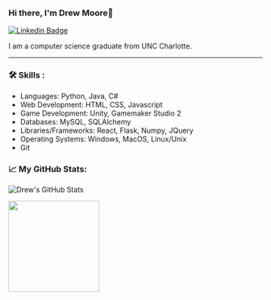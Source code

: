 ### Hi there, I'm Drew Moore👋

[![Linkedin Badge](https://img.shields.io/badge/-LinkedIn-0e76a8?style=flat-square&logo=Linkedin&logoColor=white)](https://www.linkedin.com/in/drew18moore/)

I am a computer science graduate from UNC Charlotte.

---

### :hammer_and_wrench: Skills :
- Languages: Python, Java, C#
- Web Development: HTML, CSS, Javascript
- Game Development: Unity, Gamemaker Studio 2
- Databases: MySQL, SQLAlchemy
- Libraries/Frameworks: React, Flask, Numpy, JQuery
- Operating Systems: Windows, MacOS, Linux/Unix
- Git

### :chart_with_upwards_trend: My GitHub Stats:

![Drew's GitHub Stats](https://github-readme-stats.vercel.app/api?username=drew18moore&show_icons=true)




<img height="180em" src="https://github-readme-stats.vercel.app/api/top-langs/?username=drew18moore&exclude_repo=KNN-Image-Classification&show_icons=true&hide_border=true&layout=compact&langs_count=8"/>
